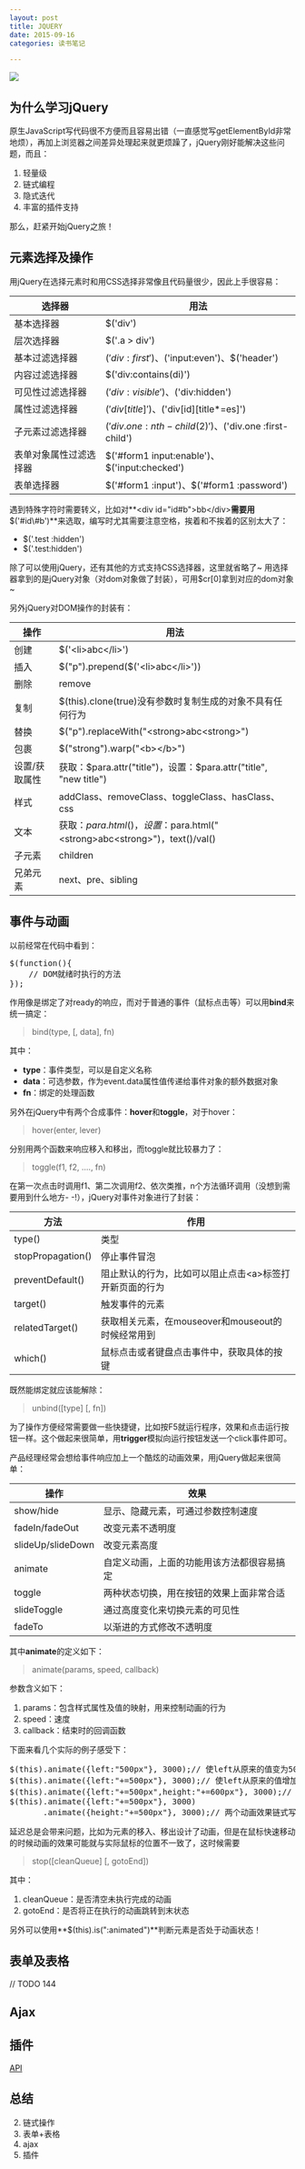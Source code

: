 ```yaml
---
layout: post
title: JQUERY
date: 2015-09-16
categories: 读书笔记

---
```


![](http://img4.douban.com/mpic/s10170467.jpg)

## 为什么学习jQuery

原生JavaScript写代码很不方便而且容易出错（一直感觉写getElementById非常地烦），再加上浏览器之间差异处理起来就更烦躁了，jQuery刚好能解决这些问题，而且：

1. 轻量级
2. 链式编程
3. 隐式迭代
4. 丰富的插件支持

那么，赶紧开始jQuery之旅！

## 元素选择及操作

用jQuery在选择元素时和用CSS选择非常像且代码量很少，因此上手很容易：

选择器|用法
-|-
基本选择器|$('div')
层次选择器|$('.a > div')
基本过滤选择器|$('div:first')、$('input:even')、$('header')
内容过滤选择器|$('div:contains(di)')
可见性过滤选择器|$('div:visible')、$('div:hidden')
属性过滤选择器|$('div[title]')、$('div[id]\[title*=es]')
子元素过滤选择器|$('div.one :nth-child(2)')、$('div.one :first-child')
表单对象属性过滤选择器|$('#form1 input:enable')、$('input:checked')
表单选择器|$('#form1 :input')、$('#form1 :password')

遇到特殊字符时需要转义，比如对**&lt;div id="id#b"&gt;bb&lt;/div&gt;**需要用**$('#id\\#b')**来选取，编写时尤其需要注意空格，挨着和不挨着的区别太大了：

- $('.test :hidden')
- $('.test:hidden')

除了可以使用jQuery，还有其他的方式支持CSS选择器，这里就省略了~ 用选择器拿到的是jQuery对象（对dom对象做了封装），可用$cr[0]拿到对应的dom对象~

另外jQuery对DOM操作的封装有：

操作|用法
-|-
创建|$('&lt;li&gt;abc&lt;/li&gt;')
插入|$("p").prepend($('&lt;li&gt;abc&lt;/li&gt;'))
删除|remove
复制|$(this).clone(true)没有参数时复制生成的对象不具有任何行为
替换|$("p").replaceWith("&lt;strong&gt;abc&lt;strong&gt;")
包裹|$("strong").warp("&lt;b&gt;&lt;/b&gt;")
设置/获取属性|获取：$para.attr("title")，设置：$para.attr("title", "new title")
样式|addClass、removeClass、toggleClass、hasClass、css
文本|获取：$para.html()，设置：$para.html("&lt;strong&gt;abc&lt;strong&gt;")，text()/val()
子元素|children
兄弟元素|next、pre、sibling

## 事件与动画

以前经常在代码中看到：

<pre class="prettyprint">
$(function(){
    // DOM就绪时执行的方法
});
</pre>

作用像是绑定了对ready的响应，而对于普通的事件（鼠标点击等）可以用**bind**来统一搞定：

> bind(type, [, data], fn)

其中：
- **type**：事件类型，可以是自定义名称
- **data**：可选参数，作为event.data属性值传递给事件对象的额外数据对象
- **fn**：绑定的处理函数

另外在jQuery中有两个合成事件：**hover**和**toggle**，对于hover：

> hover(enter, lever)

分别用两个函数来响应移入和移出，而toggle就比较暴力了：

> toggle(f1, f2, ...., fn)

在第一次点击时调用f1、第二次调用f2、依次类推，n个方法循环调用（没想到需要用到什么地方- -!），jQuery对事件对象进行了封装：

方法|作用
-|-
type()|类型
stopPropagation()|停止事件冒泡
preventDefault()|阻止默认的行为，比如可以阻止点击&lt;a&gt;标签打开新页面的行为
target()|触发事件的元素
relatedTarget()|获取相关元素，在mouseover和mouseout的时候经常用到
which()|鼠标点击或者键盘点击事件中，获取具体的按键

既然能绑定就应该能解除：

> unbind([type] \[, fn])

为了操作方便经常需要做一些快捷键，比如按F5就运行程序，效果和点击运行按钮一样。这个做起来很简单，用**trigger**模拟向运行按钮发送一个click事件即可。

产品经理经常会想给事件响应加上一个酷炫的动画效果，用jQuery做起来很简单：

操作|效果
-|-
show/hide|显示、隐藏元素，可通过参数控制速度
fadeIn/fadeOut|改变元素不透明度
slideUp/slideDown|改变元素高度
animate|自定义动画，上面的功能用该方法都很容易搞定
toggle|两种状态切换，用在按钮的效果上面非常合适
slideToggle|通过高度变化来切换元素的可见性
fadeTo|以渐进的方式修改不透明度

其中**animate**的定义如下：

> animate(params, speed, callback)

参数含义如下：

1. params：包含样式属性及值的映射，用来控制动画的行为
2. speed：速度
3. callback：结束时的回调函数

下面来看几个实际的例子感受下：

<pre class="prettyprint">
$(this).animate({left:"500px"}, 3000);// 使left从原来的值变为500
$(this).animate({left:"+=500px"}, 3000);// 使left从原来的值增加500
$(this).animate({left:"+=500px",height:"+=600px"}, 3000);// 多重动画
$(this).animate({left:"+=500px"}, 3000)
       .animate({height:"+=500px"}, 3000);// 两个动画效果链式写法
</pre>

延迟总是会带来问题，比如为元素的移入、移出设计了动画，但是在鼠标快速移动的时候动画的效果可能就与实际鼠标的位置不一致了，这时候需要

> stop([cleanQueue] \[, gotoEnd])

其中：

1. cleanQueue：是否清空未执行完成的动画
2. gotoEnd：是否将正在执行的动画跳转到末状态

另外可以使用**$(this).is(":animated")**判断元素是否处于动画状态！

## 表单及表格

// TODO 144

## Ajax

## 插件



[API](http://jquery.cuishifeng.cn/index.html)

## 总结

2. 链式操作
6. 表单+表格
7. ajax
8. 插件